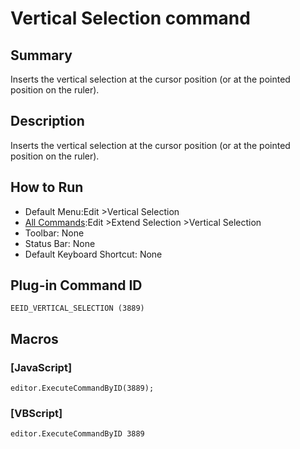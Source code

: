 # Vertical Selection command

## Summary

Inserts the vertical selection at the cursor position (or at the pointed position on the ruler).

## Description

Inserts the vertical selection at the cursor position (or at the pointed position on the ruler).

## How to Run

- Default Menu:Edit \>Vertical Selection
- [All Commands](../tools/all_commands):Edit \>Extend Selection
\>Vertical Selection
- Toolbar: None
- Status Bar: None
- Default Keyboard Shortcut: None

## Plug-in Command ID

```
EEID_VERTICAL_SELECTION (3889)```

## Macros

### \[JavaScript\]

```
editor.ExecuteCommandByID(3889);
```

### \[VBScript\]

```
editor.ExecuteCommandByID 3889
```
